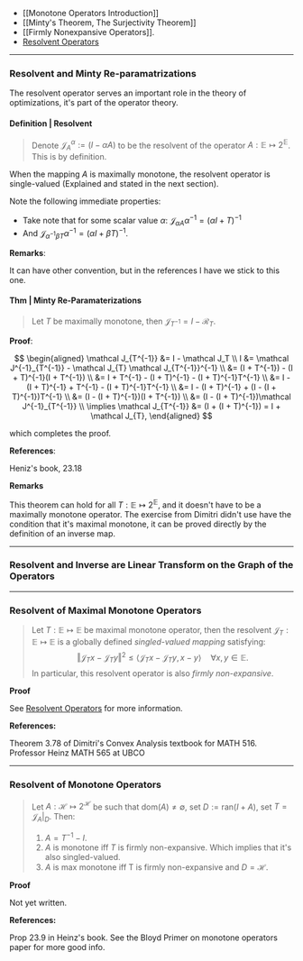 - [[Monotone Operators Introduction]]
- [[Minty's Theorem, The Surjectivity Theorem]]
- [[Firmly Nonexpansive Operators]]. 
- [Resolvent Operators](Resolvent%20Operators.md)

---
### **Resolvent and Minty Re-paramatrizations**

The resolvent operator serves an important role in the theory of optimizations, it's part of the operator theory. 

#### **Definition | Resolvent**

> Denote $\mathcal J_A^{\alpha}:= (I - \alpha A)$ to be the resolvent of the operator $A: \mathbb E \mapsto 2^{\mathbb E}$. This is by definition. 

When the mapping $A$ is maximally monotone, the resolvent operator is single-valued (Explained and stated in the next section). 

Note the following immediate properties: 

- Take note that for some scalar value $\alpha$: $\mathcal J_{\alpha A}\alpha^{-1} = (\alpha I + T)^{-1}$
- And $\mathcal J_{\alpha^{-1}\beta T}\alpha^{-1} = (\alpha I + \beta T)^{-1}$. 


**Remarks**:

It can have other convention, but in the references I have we stick to this one. 

#### **Thm | Minty Re-Paramaterizations**

> Let $T$ be maximally monotone, then $\mathcal J_{T^{-1}} = I - \mathcal{R}_{T}$. 

**Proof**:

$$
\begin{aligned}
    \mathcal J_{T^{-1}} &= I - \mathcal J_T
    \\
    I &= \mathcal J^{-1}_{T^{-1}} - \mathcal J_{T} \mathcal J_{T^{-1}}^{-1}
    \\
    &= 
    (I + T^{-1}) - (I + T)^{-1}(I + T^{-1})
    \\
    &= 
    I + T^{-1} - (I + T)^{-1} - (I + T)^{-1}T^{-1}
    \\
    &= 
    I - (I + T)^{-1} + T^{-1} - (I + T)^{-1}T^{-1}
    \\
    &= 
    I - (I + T)^{-1} + (I - (I + T)^{-1})T^{-1}
    \\
    &= 
    (I - (I + T)^{-1})(I + T^{-1})
    \\
    &= (I - (I + T)^{-1})\mathcal J^{-1}_{T^{-1}}
    \\
    \implies  \mathcal J_{T^{-1}} &= 
    (I + (I + T)^{-1}) = I + \mathcal J_{T}, 
\end{aligned}
$$

which completes the proof. 

**References**: 

Heniz's book, 23.18

**Remarks**

This theorem can hold for all $T: \mathbb E \mapsto 2^{\mathbb E}$, and it doesn't have to be a maximally monotone operator. 
The exercise from Dimitri didn't use have the condition that it's maximal monotone, it can be proved directly by the definition of an inverse map. 

---
### **Resolvent and Inverse are Linear Transform on the Graph of the Operators**




---
### **Resolvent of Maximal Monotone Operators**

> Let $T: \mathbb E \mapsto \mathbb E$ be maximal monotone operator, then the resolvent $\mathcal J_T: \mathbb E\mapsto \mathbb E$ is a globally defined *singled-valued mapping* satisfying:
> $$
> \Vert \mathcal J_Tx - \mathcal J_Ty\Vert^2 \le 
> \langle \mathcal J_Tx - \mathcal J_Ty, x - y\rangle\quad 
> \forall x, y \in \mathbb E. 
> $$ 
>  In particular, this resolvent operator is also *firmly non-expansive*. 


**Proof**

See [Resolvent Operators](Resolvent%20Operators.md) for more information. 


**References:** 

Theorem 3.78 of Dimitri's Convex Analysis textbook for MATH 516. Professor Heinz MATH 565 at UBCO



---
### **Resolvent of Monotone Operators**

> Let $A: \mathcal H \mapsto 2^{\mathcal H}$ be such that $\text{dom}(A)\neq \emptyset$, set $D:= \text{ran}(I + A)$, set $T = \mathcal J_A|_D$. Then: 
> 
> 1. $A = T^{-1} - I$. 
> 2. $A$ is monotone iff $T$ is firmly non-expansive. Which implies that it's also singled-valued. 
> 3. $A$ is max monotone iff T is firmly non-expansive and $D = \mathcal H$. 

**Proof**

Not yet written. 

**References:**

Prop 23.9 in Heinz's book. See the Bloyd Primer on monotone operators paper for more good info. 



